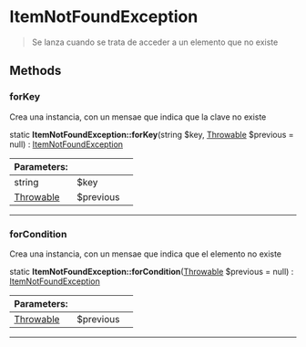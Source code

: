 
                                                                                                                                            
    
# ItemNotFoundException


> Se lanza cuando se trata de acceder a un elemento que no existe
>
> 








## Methods

### forKey
Crea una instancia, con un mensae que indica que la clave no existe


static **ItemNotFoundException::forKey**(string $key, [Throwable](../../../../Throwable.md) $previous = null) : [ItemNotFoundException](../../../../ItemNotFoundException.md)


|Parameters: | | |
| --- | --- | --- |
|string |$key |  |
|[Throwable](../../../../Throwable.md) |$previous |  |

---


### forCondition
Crea una instancia, con un mensae que indica que el elemento no existe


static **ItemNotFoundException::forCondition**([Throwable](../../../../Throwable.md) $previous = null) : [ItemNotFoundException](../../../../ItemNotFoundException.md)


|Parameters: | | |
| --- | --- | --- |
|[Throwable](../../../../Throwable.md) |$previous |  |

---


                                                                                                                                                                                                                                                                                                                                                                                                            
    
                                                                                                                                                                                                                                                                             
                